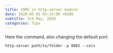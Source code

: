```yaml
---
title: CORS in http-server module
date: 2020-05-03 05:14:00 +0100
subtitle: 3rd May, 2020
categories: Tips
---
```


Here the command, also changing the default port:

```shell
http-server path/to/folder -p 8083 --cors
```

